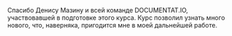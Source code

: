 Спасибо Денису Мазину и всей команде DOCUMENTAT.IO, участвовавшей в подготовке этого курса. Курс позволил узнать много нового, что, наверняка, пригодится мне в моей дальнейшей работе.
